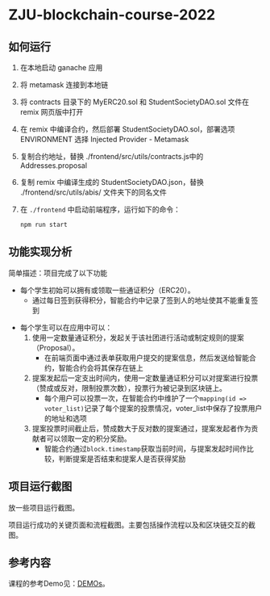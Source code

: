 # ZJU-blockchain-course-2022

## 如何运行

1. 在本地启动 ganache 应用

2. 将 metamask 连接到本地链

3. 将 contracts 目录下的 MyERC20.sol 和 StudentSocietyDAO.sol 文件在 remix 网页版中打开

4. 在 remix 中编译合约，然后部署 StudentSocietyDAO.sol，部署选项 ENVIRONMENT 选择 Injected Provider - Metamask

5. 复制合约地址，替换 ./frontend/src/utils/contracts.js中的Addresses.proposal

6. 复制 remix 中编译生成的 StudentSocietyDAO.json，替换 ./frontend/src/utils/abis/ 文件夹下的同名文件

7. 在 `./frontend` 中启动前端程序，运行如下的命令：

   ```bash
   npm run start
   ```

## 功能实现分析

简单描述：项目完成了以下功能

+ 每个学生初始可以拥有或领取一些通证积分（ERC20）。 
  + 通过每日签到获得积分，智能合约中记录了签到人的地址使其不能重复签到

 - 每个学生可以在应用中可以： 
   1. 使用一定数量通证积分，发起关于该社团进行活动或制定规则的提案（Proposal）。 
      + 在前端页面中通过表单获取用户提交的提案信息，然后发送给智能合约，智能合约会将其保存在链上
   2. 提案发起后一定支出时间内，使用一定数量通证积分可以对提案进行投票（赞成或反对，限制投票次数），投票行为被记录到区块链上。 
      + 每个用户可以投票一次，在智能合约中维护了一个`mapping(id => voter_list)`记录了每个提案的投票情况，voter_list中保存了投票用户的地址和选项
   3. 提案投票时间截止后，赞成数大于反对数的提案通过，提案发起者作为贡献者可以领取一定的积分奖励。 
      + 智能合约通过`block.timestamp`获取当前时间，与提案发起时间作比较，判断提案是否结束和提案人是否获得奖励

## 项目运行截图

放一些项目运行截图。

项目运行成功的关键页面和流程截图。主要包括操作流程以及和区块链交互的截图。

## 参考内容

课程的参考Demo见：[DEMOs](https://github.com/LBruyne/blockchain-course-demos)。
